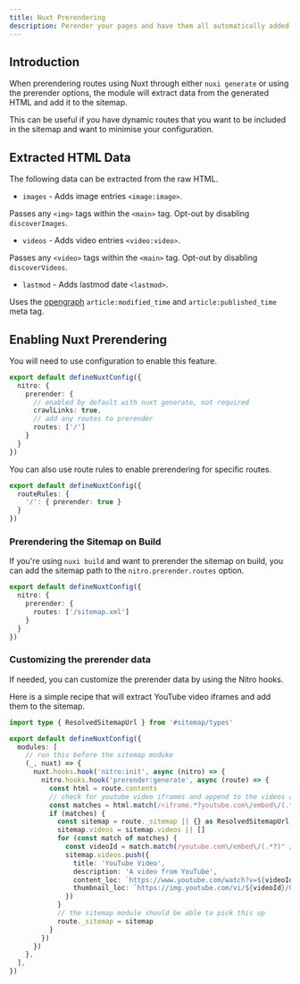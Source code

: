 ```yaml
---
title: Nuxt Prerendering
description: Perender your pages and have them all automatically added to your sitemap.
---
```


## Introduction

When prerendering routes using Nuxt through either `nuxi generate` or using the prerender options, the module
will extract data from the generated HTML and add it to the sitemap.

This can be useful if you have dynamic routes that you want to be included in the sitemap and want to minimise
your configuration.

## Extracted HTML Data

The following data can be extracted from the raw HTML.

- `images` - Adds image entries `<image:image>`.

Passes any `<img>` tags within the `<main>` tag. Opt-out by disabling `discoverImages`.

- `videos` - Adds video entries `<video:video>`.

Passes any `<video>` tags within the `<main>` tag. Opt-out by disabling `discoverVideos`.

- `lastmod` - Adds lastmod date `<lastmod>`.

Uses the [opengraph](https://ogp.me) `article:modified_time` and `article:published_time` meta tag.

## Enabling Nuxt Prerendering

You will need to use configuration to enable this feature.

```ts
export default defineNuxtConfig({
  nitro: {
    prerender: {
      // enabled by default with nuxt generate, not required
      crawlLinks: true,
      // add any routes to prerender
      routes: ['/']
    }
  }
})
```

You can also use route rules to enable prerendering for specific routes.

```ts
export default defineNuxtConfig({
  routeRules: {
    '/': { prerender: true }
  }
})
```

### Prerendering the Sitemap on Build

If you're using `nuxi build` and want to prerender the sitemap on build, you can add the sitemap path to the `nitro.prerender.routes` option.

```ts
export default defineNuxtConfig({
  nitro: {
    prerender: {
      routes: ['/sitemap.xml']
    }
  }
})
```

### Customizing the prerender data

If needed, you can customize the prerender data by using the Nitro hooks.

Here is a simple recipe that will extract YouTube video iframes and add them to the sitemap.

```ts
import type { ResolvedSitemapUrl } from '#sitemap/types'

export default defineNuxtConfig({
  modules: [
    // run this before the sitemap moduke
    (_, nuxt) => {
      nuxt.hooks.hook('nitro:init', async (nitro) => {
        nitro.hooks.hook('prerender:generate', async (route) => {
          const html = route.contents
          // check for youtube video iframes and append to the videos array
          const matches = html.match(/<iframe.*?youtube.com\/embed\/(.*?)".*?<\/iframe>/g)
          if (matches) {
            const sitemap = route._sitemap || {} as ResolvedSitemapUrl
            sitemap.videos = sitemap.videos || []
            for (const match of matches) {
              const videoId = match.match(/youtube.com\/embed\/(.*?)" /)[1]
              sitemap.videos.push({
                title: 'YouTube Video',
                description: 'A video from YouTube',
                content_loc: `https://www.youtube.com/watch?v=${videoId}`,
                thumbnail_loc: `https://img.youtube.com/vi/${videoId}/0.jpg`,
              })
            }
            // the sitemap module should be able to pick this up
            route._sitemap = sitemap
          }
        })
      })
    },
  ],
})
```
